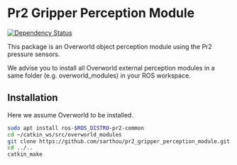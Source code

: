 # Pr2 Gripper Perception Module

[![Dependency Status][Overworld-Dependency-Image]][Overworld-Dependency-Url]

This package is an Overworld object perception module using the Pr2 pressure sensors.

We advise you to install all Overworld external perception modules in a same folder (e.g. overworld_modules) in your ROS workspace.

## Installation

Here we assume Overworld to be installed.

```bash
sudo apt install ros-$ROS_DISTRO-pr2-common
cd ~/catkin_ws/src/overworld_modules
git clone https://github.com/sarthou/pr2_gripper_perception_module.git
cd ../..
catkin_make
```

[Overworld-Dependency-Image]: https://img.shields.io/badge/dependencies-overworld-yellowgreen
[Overworld-Dependency-Url]: https://github.com/sarthou/overworld